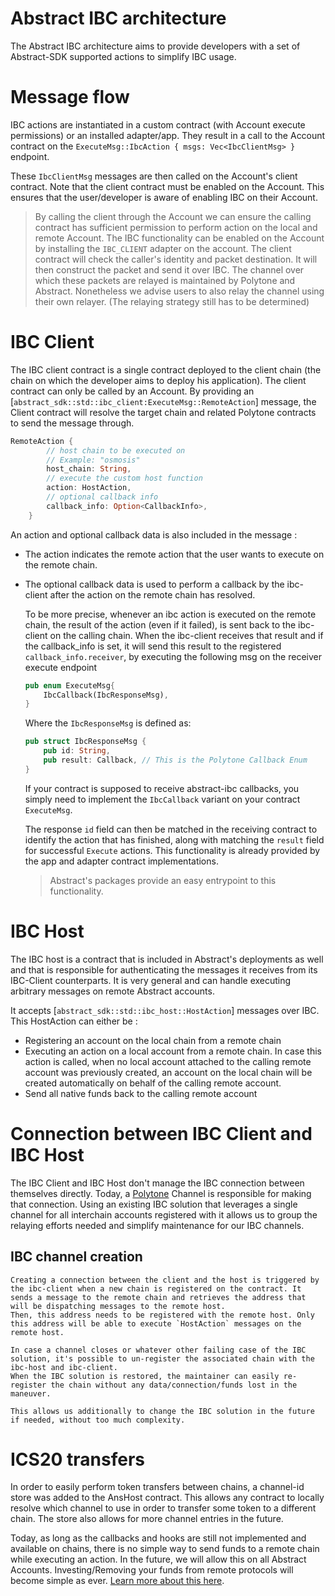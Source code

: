 # Abstract IBC architecture

The Abstract IBC architecture aims to provide developers with a set of Abstract-SDK supported actions to simplify IBC usage. 

# Message flow
IBC actions are instantiated in a custom contract (with Account execute permissions) or an installed adapter/app. They result
in a call to the Account contract on the `ExecuteMsg::IbcAction { msgs: Vec<IbcClientMsg> }` endpoint.

These `IbcClientMsg` messages are then called on the Account's client contract. Note that the client contract must be enabled
on the Account. This ensures that the user/developer is aware of enabling IBC on their Account.

> By calling the client through the Account we can ensure the calling contract has sufficient permission to perform action on the local and remote Account.
> The IBC functionality can be enabled on the Account by installing the `IBC_CLIENT` adapter on the account.
> The client contract will check the caller's identity and packet destination. It will then construct the packet and send it over IBC.
> The channel over which these packets are relayed is maintained by Polytone and Abstract. Nonetheless we advise users to also relay the channel using their own relayer. (The relaying strategy still has to be determined)

# IBC Client
The IBC client contract is a single contract deployed to the client chain (the chain on which the developer aims to
deploy his application). The client contract can only be called by an Account. By providing
an [`abstract_sdk::std::ibc_client:ExecuteMsg::RemoteAction`] message, the Client contract will resolve the target
chain and related Polytone contracts to send the message through.

```rust
RemoteAction {
        // host chain to be executed on
        // Example: "osmosis"
        host_chain: String,
        // execute the custom host function
        action: HostAction,
        // optional callback info
        callback_info: Option<CallbackInfo>,
    }    
```

An action and optional callback data is also included in the message : 
- The action indicates the remote action that the user wants to execute on the remote chain.
- The optional callback data is used to perform a callback by the ibc-client after the action on the remote chain has resolved. 

    To be more precise, whenever an ibc action is executed on the remote chain, the result of the action (even if it failed), is sent back to the ibc-client on the calling chain. When the ibc-client receives that result and if the callback_info is set, it will send this result to the registered `callback_info.receiver`, by executing the following msg on the receiver execute endpoint

    ```rust
    pub enum ExecuteMsg{
        IbcCallback(IbcResponseMsg),
    }
    ```
    Where the `IbcResponseMsg` is defined as:  
    ```rust
    pub struct IbcResponseMsg {
        pub id: String,
        pub result: Callback, // This is the Polytone Callback Enum
    }
    ```

    If your contract is supposed to receive abstract-ibc callbacks, you simply need to implement the `IbcCallback` variant on your contract  `ExecuteMsg`.

    The response `id` field can then be matched in the receiving contract to identify the action that has finished, along with
    matching the `result` field for successful `Execute` actions.
    This functionality is already provided by the app and adapter contract implementations.

    > Abstract's packages provide an easy entrypoint to this functionality.


# IBC Host

The IBC host is a contract that is included in Abstract's deployments as well and that is responsible for authenticating the messages it receives from its IBC-Client counterparts. It is very general and can handle executing arbitrary messages on remote Abstract accounts.

It accepts [`abstract_sdk::std::ibc_host::HostAction`] messages over IBC. This HostAction can either be : 
- Registering an account on the local chain from a remote chain
- Executing an action on a local account from a remote chain. In case this action is called, when no local account attached to the calling remote account was previously created, an account on the local chain will be created automatically on behalf of the calling remote account.
- Send all native funds back to the calling remote account 


# Connection between IBC Client and IBC Host 

The IBC Client and IBC Host don't manage the IBC connection between themselves directly. Today, a [Polytone](https://github.com/DA0-DA0/polytone/) Channel is responsible for making that connection. Using an existing IBC solution that leverages a single channel for all interchain accounts registered with it allows us to group the relaying efforts needed and simplify maintenance for our IBC channels.

## IBC channel creation
    Creating a connection between the client and the host is triggered by the ibc-client when a new chain is registered on the contract. It sends a message to the remote chain and retrieves the address that will be dispatching messages to the remote host. 
    Then, this address needs to be registered with the remote host. Only this address will be able to execute `HostAction` messages on the remote host. 

    In case a channel closes or whatever other failing case of the IBC solution, it's possible to un-register the associated chain with the ibc-host and ibc-client.
    When the IBC solution is restored, the maintainer can easily re-register the chain without any data/connection/funds lost in the maneuver. 

    This allows us additionally to change the IBC solution in the future if needed, without too much complexity.


# ICS20 transfers 

In order to easily perform token transfers between chains, a channel-id store was added to the AnsHost contract. This allows any contract to locally resolve which channel to use in order to transfer some token to a different chain. The store also allows for more channel entries in the future. 

Today, as long as the callbacks and hooks are still not implemented and available on chains, there is no simple way to send funds to a remote chain while executing an action. In the future, we will allow this on all Abstract Accounts. Investing/Removing your funds from remote protocols will become simple as ever. [Learn more about this here](https://medium.com/the-interchain-foundation/introducing-the-callbacks-middleware-compose-smart-contracts-and-modules-with-ibc-6f3fb527e44a).
